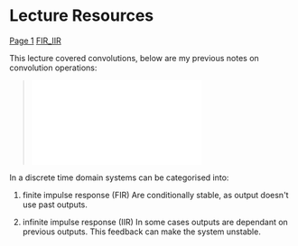 
# Lecture Resources

[Page 1](https://blackboard.lincoln.ac.uk/ultra/courses/_200914_1/outline/file/_9848868_1)
[FIR_IIR](https://blackboard.lincoln.ac.uk/ultra/courses/_200914_1/outline/file/_9848829_1)

This lecture covered convolutions, below are my previous notes on convolution operations:

> ![convolution](convolution.md)

In a discrete time domain systems can be categorised into:

1. finite impulse response (FIR)
Are conditionally stable, as output doesn't use past outputs.


2. infinite impulse response (IIR)
In some cases outputs are dependant on previous outputs. This feedback can make the system unstable.
